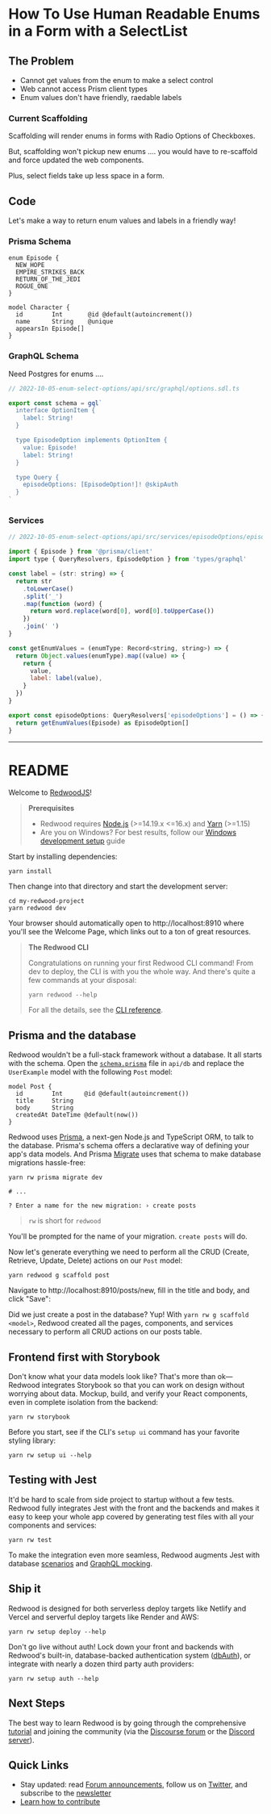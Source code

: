 # How To Use Human Readable Enums in a Form with a SelectList

## The Problem

- Cannot get values from the enum to make a select control
- Web cannot access Prism client types
- Enum values don't have friendly, raedable labels

### Current Scaffolding

Scaffolding will render enums in forms with Radio Options of Checkboxes.

But, scaffolding won't pickup new enums .... you would have to re-scaffold and force updated the web components.

Plus, select fields take up less space in a form.

## Code

Let's make a way to return enum values and labels in a friendly way!

### Prisma Schema

```prisma
enum Episode {
  NEW_HOPE
  EMPIRE_STRIKES_BACK
  RETURN_OF_THE_JEDI
  ROGUE_ONE
}

model Character {
  id        Int       @id @default(autoincrement())
  name      String    @unique
  appearsIn Episode[]
}
```

### GraphQL Schema

Need Postgres for enums ....

```javascript
// 2022-10-05-enum-select-options/api/src/graphql/options.sdl.ts

export const schema = gql`
  interface OptionItem {
    label: String!
  }

  type EpisodeOption implements OptionItem {
    value: Episode!
    label: String!
  }

  type Query {
    episodeOptions: [EpisodeOption!]! @skipAuth
  }
`
```

### Services

```javascript
// 2022-10-05-enum-select-options/api/src/services/episodeOptions/episodeOptions.ts

import { Episode } from '@prisma/client'
import type { QueryResolvers, EpisodeOption } from 'types/graphql'

const label = (str: string) => {
  return str
    .toLowerCase()
    .split('_')
    .map(function (word) {
      return word.replace(word[0], word[0].toUpperCase())
    })
    .join(' ')
}

const getEnumValues = (enumType: Record<string, string>) => {
  return Object.values(enumType).map((value) => {
    return {
      value,
      label: label(value),
    }
  })
}

export const episodeOptions: QueryResolvers['episodeOptions'] = () => {
  return getEnumValues(Episode) as EpisodeOption[]
}
```

---

# README

Welcome to [RedwoodJS](https://redwoodjs.com)!

> **Prerequisites**
>
> - Redwood requires [Node.js](https://nodejs.org/en/) (>=14.19.x <=16.x) and [Yarn](https://yarnpkg.com/) (>=1.15)
> - Are you on Windows? For best results, follow our [Windows development setup](https://redwoodjs.com/docs/how-to/windows-development-setup) guide

Start by installing dependencies:

```
yarn install
```

Then change into that directory and start the development server:

```
cd my-redwood-project
yarn redwood dev
```

Your browser should automatically open to http://localhost:8910 where you'll see the Welcome Page, which links out to a ton of great resources.

> **The Redwood CLI**
>
> Congratulations on running your first Redwood CLI command!
> From dev to deploy, the CLI is with you the whole way.
> And there's quite a few commands at your disposal:
>
> ```
> yarn redwood --help
> ```
>
> For all the details, see the [CLI reference](https://redwoodjs.com/docs/cli-commands).

## Prisma and the database

Redwood wouldn't be a full-stack framework without a database. It all starts with the schema. Open the [`schema.prisma`](api/db/schema.prisma) file in `api/db` and replace the `UserExample` model with the following `Post` model:

```
model Post {
  id        Int      @id @default(autoincrement())
  title     String
  body      String
  createdAt DateTime @default(now())
}
```

Redwood uses [Prisma](https://www.prisma.io/), a next-gen Node.js and TypeScript ORM, to talk to the database. Prisma's schema offers a declarative way of defining your app's data models. And Prisma [Migrate](https://www.prisma.io/migrate) uses that schema to make database migrations hassle-free:

```
yarn rw prisma migrate dev

# ...

? Enter a name for the new migration: › create posts
```

> `rw` is short for `redwood`

You'll be prompted for the name of your migration. `create posts` will do.

Now let's generate everything we need to perform all the CRUD (Create, Retrieve, Update, Delete) actions on our `Post` model:

```
yarn redwood g scaffold post
```

Navigate to http://localhost:8910/posts/new, fill in the title and body, and click "Save":

Did we just create a post in the database? Yup! With `yarn rw g scaffold <model>`, Redwood created all the pages, components, and services necessary to perform all CRUD actions on our posts table.

## Frontend first with Storybook

Don't know what your data models look like?
That's more than ok—Redwood integrates Storybook so that you can work on design without worrying about data.
Mockup, build, and verify your React components, even in complete isolation from the backend:

```
yarn rw storybook
```

Before you start, see if the CLI's `setup ui` command has your favorite styling library:

```
yarn rw setup ui --help
```

## Testing with Jest

It'd be hard to scale from side project to startup without a few tests.
Redwood fully integrates Jest with the front and the backends and makes it easy to keep your whole app covered by generating test files with all your components and services:

```
yarn rw test
```

To make the integration even more seamless, Redwood augments Jest with database [scenarios](https://redwoodjs.com/docs/testing.md#scenarios) and [GraphQL mocking](https://redwoodjs.com/docs/testing.md#mocking-graphql-calls).

## Ship it

Redwood is designed for both serverless deploy targets like Netlify and Vercel and serverful deploy targets like Render and AWS:

```
yarn rw setup deploy --help
```

Don't go live without auth!
Lock down your front and backends with Redwood's built-in, database-backed authentication system ([dbAuth](https://redwoodjs.com/docs/authentication#self-hosted-auth-installation-and-setup)), or integrate with nearly a dozen third party auth providers:

```
yarn rw setup auth --help
```

## Next Steps

The best way to learn Redwood is by going through the comprehensive [tutorial](https://redwoodjs.com/docs/tutorial/foreword) and joining the community (via the [Discourse forum](https://community.redwoodjs.com) or the [Discord server](https://discord.gg/redwoodjs)).

## Quick Links

- Stay updated: read [Forum announcements](https://community.redwoodjs.com/c/announcements/5), follow us on [Twitter](https://twitter.com/redwoodjs), and subscribe to the [newsletter](https://redwoodjs.com/newsletter)
- [Learn how to contribute](https://redwoodjs.com/docs/contributing)
